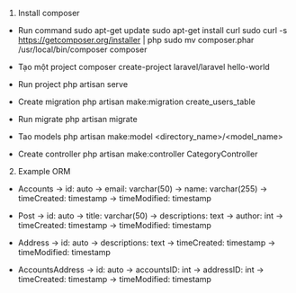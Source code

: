 1. Install composer
* Run command
sudo apt-get update
sudo apt-get install curl
sudo curl -s https://getcomposer.org/installer | php
sudo mv composer.phar /usr/local/bin/composer
composer

* Tạo một project
composer create-project laravel/laravel hello-world

* Run project
php artisan serve

* Create migration
php artisan make:migration create_users_table

* Run migrate
php artisan migrate

* Tao models
php artisan make:model <directory_name>/<model_name>

* Create controller
php artisan make:controller CategoryController

2. Example ORM
* Accounts
-> id: auto
-> email: varchar(50)
-> name: varchar(255)
-> timeCreated: timestamp
-> timeModified: timestamp

* Post
-> id: auto
-> title: varchar(50)
-> descriptions: text
-> author: int
-> timeCreated: timestamp
-> timeModified: timestamp

* Address
-> id: auto
-> descriptions: text
-> timeCreated: timestamp
-> timeModified: timestamp

* AccountsAddress
-> id: auto
-> accountsID: int
-> addressID: int
-> timeCreated: timestamp
-> timeModified: timestamp